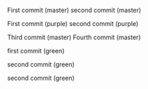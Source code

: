 First commit (master)
second commit (master)

First commit (purple)
second commit (purple)

Third commit (master)
Fourth commit (master)

first commit (green)

second commit (green)



second commit (green)

